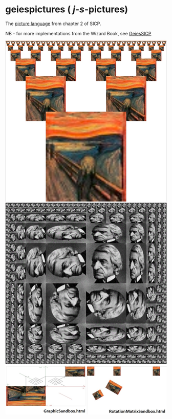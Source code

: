 # geiespictures   ( _j_-_s_-pictures)

The [picture language](https://mitpress.mit.edu/sicp/full-text/sicp/book/node36.html) from chapter 2 of SICP.

NB - for more implementations from the Wizard Book, see [GeiesSICP](https://github.com/Muzietto/geiessicp)

![alt image](/img/screams.jpg)
![alt image](/img/my_rogers.jpg)
![alt image](/img/sandboxes.jpg)
